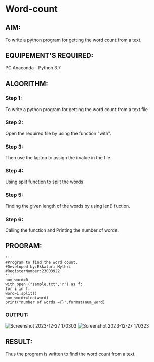 # Word-count
## AIM:
To write a python program for getting the word count from a text.
## EQUIPEMENT'S REQUIRED: 
PC
Anaconda - Python 3.7
## ALGORITHM: 
### Step 1:
To write a python program for getting the word count from a text file
### Step 2: 
Open the required file by using the function "with". 
### Step 3: 
Then use the laptop to assign the i value in the file.
### Step 4:  
Using split function to spilt the words
### Step 5: 
Finding the given length of the words by using len() fuction.
### Step 6: 
Calling the function and Printing the number of words.
## PROGRAM:
```
'''
#Program to find the word count.
#Developed by:Ekkaluri Mythri
#RegisterNumber:23003922
'''
num_word=0
with open ("sample.txt",'r') as f:
for i in f:
word=i.split()
num_word+=len(word)
print("number of words ={}".format(num_word)
```
### OUTPUT:
![Screenshot 2023-12-27 170303](https://github.com/mythriekkaluri2005/Word-count/assets/150231422/c2c901ed-ddb8-43fd-b1cc-4f72950885ef)
![Screenshot 2023-12-27 170323](https://github.com/mythriekkaluri2005/Word-count/assets/150231422/4aecbf5d-a8e4-4041-8bb7-0c0c0eb4a250)



## RESULT:
Thus the program is written to find the word count from a text.
